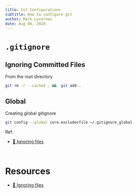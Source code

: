 ```yaml
---
title: Git Configurations
subtitle: How to configure git
author: Mark Lucernas
date: Aug 08, 2020
---
```



# `.gitignore`

## Ignoring Committed Files

From the root directory

```bash
git rm -r --cached . &&  git add .
```

## Global

Creating global gitignore

```bash
git config --global core.excludesfile ~/.gitignore_global
```

Ref:

- [📄 Ignoring files](https://docs.github.com/en/github/using-git/ignoring-files)

<br>

# Resources

- [📄 Ignoring files](https://docs.github.com/en/github/using-git/ignoring-files)

